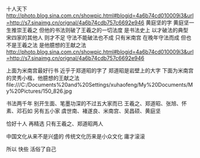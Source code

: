 十人天下
http://photo.blog.sina.com.cn/showpic.html#blogid=4a6b74cd010009i3&url=http://s7.sinaimg.cn/orignal/4a6b74cdb757c6692e946
黄庭坚的字
黄庭坚一生推崇王羲之
但他的书法则破了王羲之的一切法度
是书法史上
以才破法的典型
宋四家的其他人
则才不足
守法不能破法也不成
只有米南宫
在晚年守法而成
但也不是王羲之法
是他臆想的王献之法
http://photo.blog.sina.com.cn/showpic.html#blogid=4a6b74cd010009i3&url=http://s7.sinaimg.cn/orignal/4a6b74cdb757c6692e946
 
上面为米南宫最好行书 近乎于郑道昭的字了 郑道昭是岩壁上的大字
下面为米南宫的灵秀小楷，他臆想的王献之法
file:///C:/Documents%20and%20Settings/xuhaofeng/My%20Documents/My%20Pictures/150_826.jpg
 
 
书法两千年
别开生面、笔墨功深的不过五大家而已
王羲之、郑道昭、张旭、怀素、邓石如
另有五小家
虞世南、褚遂良、米南宫、吴昌硕、黄庭坚
 
恰好十人
再精选
只有王羲之、郑道昭两人
 
中国文化从来不是兴盛的
传统文化历来是小众文化
庸才滚滚
 
所以
快些
活俗了自己
 
